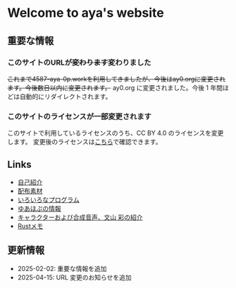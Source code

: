 <!-- title Home -->
<!-- update 2025-08-04 12:00 -->
<!-- license ライセンスページを確認してください -->

# Welcome to aya's website

## 重要な情報

### このサイトのURLが~~変わります~~変わりました

~~これまで4587-aya-0p.workを利用してきましたが、今後はay0.orgに変更されます。今後数日以内に変更されます。~~
ay0.org に変更されました。今後 1 年間ほどは自動的にリダイレクトされます。

### このサイトのライセンスが一部変更されます

このサイトで利用しているライセンスのうち、CC BY 4.0 のライセンスを変更します。
変更後のライセンスは[こちら](./license)で確認できます。

## Links

- [自己紹介](./aboutme/README.md)
- [配布素材](./share/README.md)
- [いろいろなプログラム](./programs/README.md)
- [ゆあほぷの情報](./youarehope/foods/README.md)
- [キャラクターおよび合成音声、文山 彩の紹介](./voice/README.md)
- [Rustメモ](./rust/README.md)

## 更新情報

- 2025-02-02: 重要な情報を追加
- 2025-04-15: URL 変更のお知らせを追加

